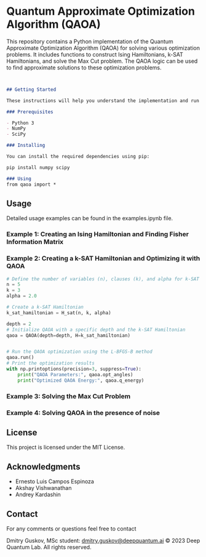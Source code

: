 # Quantum Approximate Optimization Algorithm (QAOA)

This repository contains a Python implementation of the Quantum Approximate Optimization Algorithm (QAOA) for solving various optimization problems. It includes functions to construct Ising Hamiltonians, k-SAT Hamiltonians, and solve the Max Cut problem. The QAOA logic can be used to find approximate solutions to these optimization problems.
```markdown


## Getting Started

These instructions will help you understand the implementation and run the provided examples.

### Prerequisites

- Python 3
- NumPy
- SciPy

### Installing

You can install the required dependencies using pip:

pip install numpy scipy

### Using
from qaoa import *

```

## Usage
Detailed usage examples can be found in the examples.ipynb file.
### Example 1: Creating an Ising Hamiltonian and Finding Fisher Information Matrix
### Example 2: Creating a k-SAT Hamiltonian and Optimizing it with QAOA
```python
# Define the number of variables (n), clauses (k), and alpha for k-SAT Hamiltonian
n = 5
k = 3
alpha = 2.0

# Create a k-SAT Hamiltonian
k_sat_hamiltonian = H_sat(n, k, alpha)

depth = 2
# Initialize QAOA with a specific depth and the k-SAT Hamiltonian
qaoa = QAOA(depth=depth, H=k_sat_hamiltonian)


# Run the QAOA optimization using the L-BFGS-B method
qaoa.run()
# Print the optimization results
with np.printoptions(precision=3, suppress=True):
    print("QAOA Parameters:", qaoa.opt_angles)
    print("Optimized QAOA Energy:", qaoa.q_energy)
```
### Example 3: Solving the Max Cut Problem
### Example 4: Solving QAOA in the presence of noise


## License

This project is licensed under the MIT License.

## Acknowledgments

- Ernesto Luis Campos Espinoza
- Akshay Vishwanathan
- Andrey Kardashin

## Contact 
  For any comments or questions feel free to contact
  
  Dmitry Guskov, MSc student: dmitry.guskov@deepquantum.ai
© 2023 Deep Quantum Lab. All rights reserved.
